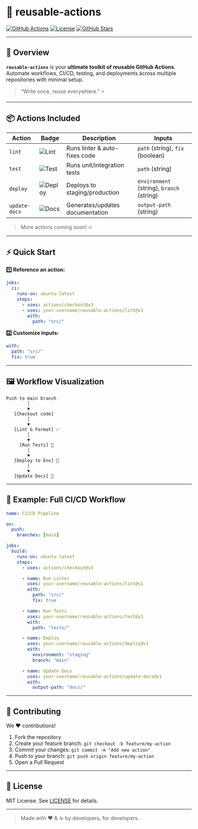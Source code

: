 # 🚀 reusable-actions

[![GitHub Actions](https://img.shields.io/badge/GitHub_Actions-CI/CD-2088FF?style=for-the-badge&logo=github-actions&logoColor=white)](https://github.com/Maria0696/reusable-actions/actions)
[![License](https://img.shields.io/badge/License-MIT-2bbc8a?style=for-the-badge&logo=github&logoColor=white)](LICENSE)
[![GitHub Stars](https://img.shields.io/badge/Stars-0-F7DF1E?style=for-the-badge&logo=github&logoColor=black)](https://github.com/Maria0696/reusable-actions/stargazers)

---

## 🌟 Overview

**`reusable-actions`** is your **ultimate toolkit of reusable GitHub Actions**. Automate workflows, CI/CD, testing, and deployments across multiple repositories with minimal setup.

> “Write once, reuse everywhere.” ⚡

---

## 📦 Actions Included

| Action        | Badge                                                                 | Description                        | Inputs                                   |
|---------------|-----------------------------------------------------------------------|------------------------------------|------------------------------------------|
| `lint`        | ![Lint](https://img.shields.io/badge/lint-✅-green?style=flat-square) | Runs linter & auto-fixes code      | `path` (string), `fix` (boolean)         |
| `test`        | ![Test](https://img.shields.io/badge/test-✅-blue?style=flat-square)  | Runs unit/integration tests        | `path` (string)                          |
| `deploy`      | ![Deploy](https://img.shields.io/badge/deploy-🚀-orange?style=flat-square) | Deploys to staging/production      | `environment` (string), `branch` (string)|
| `update-docs` | ![Docs](https://img.shields.io/badge/docs-📄-purple?style=flat-square) | Generates/updates documentation    | `output-path` (string)                   |

> More actions coming soon! 🔥

---

## ⚡ Quick Start

**1️⃣ Reference an action:**

```yaml
jobs:
  ci:
    runs-on: ubuntu-latest
    steps:
      - uses: actions/checkout@v3
      - uses: your-username/reusable-actions/lint@v1
        with:
          path: "src/"
```

**2️⃣ Customize inputs:**

```yaml
with:
  path: "src/"
  fix: true
```

---

## 🖼 Workflow Visualization

```text
Push to main branch
        │
        ▼
   [Checkout code]
        │
        ▼
   [Lint & Format] ✅
        │
        ▼
     [Run Tests] 🧪
        │
        ▼
   [Deploy to Env] 🚀
        │
        ▼
   [Update Docs] 📄
```

---

## 📌 Example: Full CI/CD Workflow

```yaml
name: CI/CD Pipeline

on:
  push:
    branches: [main]

jobs:
  build:
    runs-on: ubuntu-latest
    steps:
      - uses: actions/checkout@v3

      - name: Run Linter
        uses: your-username/reusable-actions/lint@v1
        with:
          path: "src/"
          fix: true

      - name: Run Tests
        uses: your-username/reusable-actions/test@v1
        with:
          path: "tests/"

      - name: Deploy
        uses: your-username/reusable-actions/deploy@v1
        with:
          environment: "staging"
          branch: "main"

      - name: Update Docs
        uses: your-username/reusable-actions/update-docs@v1
        with:
          output-path: "docs/"
```

---

## 🌈 Contributing

We ❤️ contributions!

1. Fork the repository
2. Create your feature branch: `git checkout -b feature/my-action`
3. Commit your changes: `git commit -m "Add new action"`
4. Push to your branch: `git push origin feature/my-action`
5. Open a Pull Request

---

## 📜 License

MIT License. See [LICENSE](LICENSE) for details.

---

> Made with ❤️ & ☕ by developers, for developers.